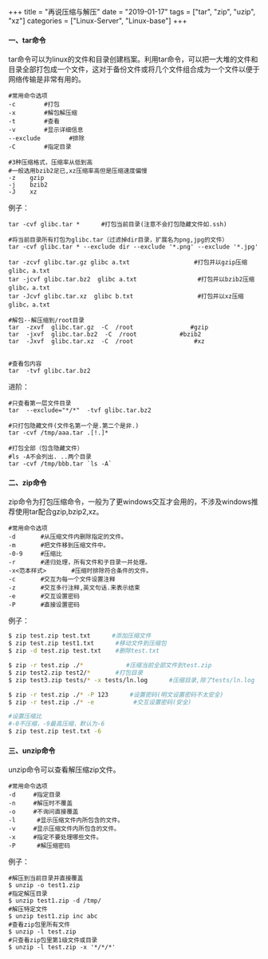 +++
title = "再说压缩与解压"
date = "2019-01-17"
tags = ["tar", "zip", "uzip", "xz"]
categories = ["Linux-Server", "Linux-base"]
+++

#### 一、tar命令

tar命令可以为linux的文件和目录创建档案。利用tar命令，可以把一大堆的文件和目录全部打包成一个文件，这对于备份文件或将几个文件组合成为一个文件以便于网络传输是非常有用的。

~~~shell
#常用命令选项
-c        #打包
-x        #解包解压缩
-t        #查看
-v        #显示详细信息
--exclude        #排除
-C        #指定目录

#3种压缩格式，压缩率从低到高
#一般选用bzib2足已,xz压缩率高但是压缩速度偏慢
-z    gzip
-j    bzib2
-J    xz
~~~

例子：

~~~shell
tar -cvf glibc.tar *      #打包当前目录(注意不会打包隐藏文件如.ssh)

#将当前目录所有打包为glibc.tar（过滤掉dir目录，扩展名为png,jpg的文件）
tar -cvf glibc.tar * --exclude dir --exclude '*.png' --exclude '*.jpg'

tar -zcvf glibc.tar.gz glibc a.txt                  #打包并以gzip压缩glibc，a.txt
tar -jcvf glibc.tar.bz2  glibc a.txt                 #打包并以bzib2压缩glibc，a.txt
tar -Jcvf glibc.tar.xz  glibc b.txt                  #打包并以xz压缩glibc，a.txt

#解包--解压缩到/root目录
tar  -zxvf  glibc.tar.gz  -C  /root                #gzip
tar  -jxvf  glibc.tar.bz2  -C  /root            #bzib2
tar  -Jxvf  glibc.tar.xz  -C  /root                 #xz


#查看包内容
tar  -tvf glibc.tar.bz2
~~~

进阶：

~~~shell
#只查看第一层文件目录
tar  --exclude="*/*"  -tvf glibc.tar.bz2

#只打包隐藏文件(文件名第一个是.第二个是非.)
tar -cvf /tmp/aaa.tar .[!.]*

#打包全部（包含隐藏文件）
#ls -A不会列出. ..两个目录
tar -cvf /tmp/bbb.tar `ls -A`
~~~




#### 二、zip命令

zip命令为打包压缩命令，一般为了更windows交互才会用的，不涉及windows推荐使用tar配合gzip,bzip2,xz。

~~~shell
#常用命令选项
-d       #从压缩文件内删除指定的文件。
-m       #把文件移到压缩文件中。
-0-9     #压缩比
-r       #递归处理，所有文件和子目录一并处理。
-x<范本样式>       #压缩时排除符合条件的文件。
-c       #交互为每一个文件设置注释
-z       #交互多行注释,英文句话.来表示结束
-e       #交互设置密码
-P       #直接设置密码
~~~

例子：

~~~bash
$ zip test.zip test.txt      #添加压缩文件
$ zip test.zip test1.txt      #移动文件到压缩包
$ zip -d test.zip test.txt    #删除test.txt

$ zip -r test.zip ./*            #压缩当前全部文件到test.zip
$ zip test2.zip test2/*       #打包目录
$ zip test3.zip tests/* -x tests/ln.log      #压缩目录,除了tests/ln.log

$ zip -r test.zip ./* -P 123      #设置密码(明文设置密码不太安全)
$ zip -r test.zip ./* -e           #交互设置密码(安全)

#设置压缩比
#-0不压缩，-9最高压缩，默认为-6
$ zip test.zip test.txt -6
~~~

#### 三、unzip命令

unzip命令可以查看解压缩zip文件。

~~~shell
#常用命令选项
-d     #指定目录
-n     #解压时不覆盖
-o     #不询问直接覆盖
-l      #显示压缩文件内所包含的文件。
-v     #显示压缩文件内所包含的文件。
-x     #指定不要处理哪些文件。
-P      #解压缩密码
~~~

例子：

~~~shell
#解压到当前目录并直接覆盖
$ unzip -o test1.zip
#指定解压目录
$ unzip test1.zip -d /tmp/
#解压特定文件
$ unzip test1.zip inc abc
#查看zip包里所有文件
$ unzip -l test.zip
#只查看zip包里第1级文件或目录
$ unzip -l test.zip -x '*/*/*'
~~~
